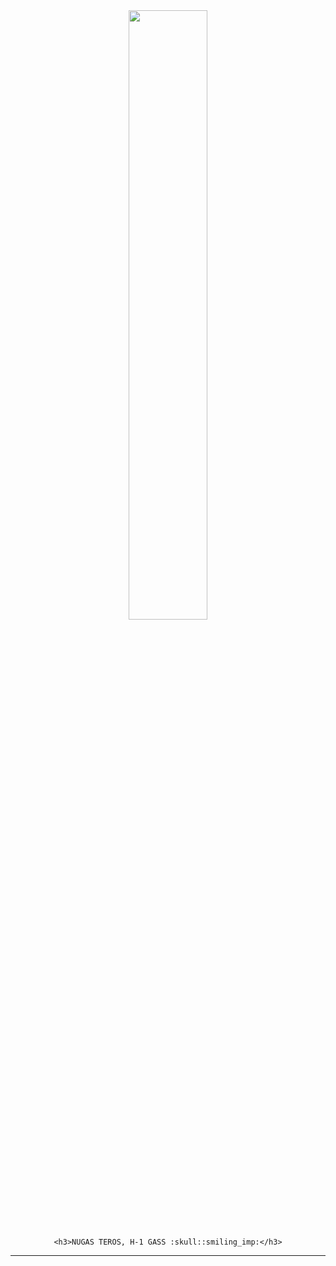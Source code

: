 <div id="header" width="50%" align="center">
    <img src="https://i.pinimg.com/originals/35/c7/38/35c7380e6bb0787e6295ea63d8eb92d6.gif" width="50%" />

    <h3>NUGAS TEROS, H-1 GASS :skull::smiling_imp:</h3>
</div>

---